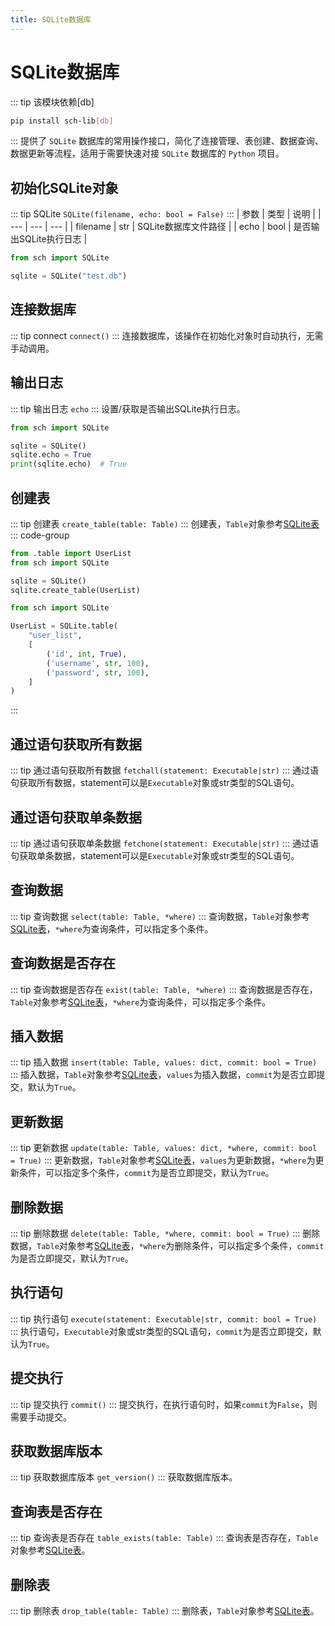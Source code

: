 ```yaml
---
title: SQLite数据库
---
```

# SQLite数据库
::: tip 该模块依赖[db]
```bash
pip install sch-lib[db]
```
:::
提供了 `SQLite` 数据库的常用操作接口，简化了连接管理、表创建、数据查询、数据更新等流程，适用于需要快速对接 `SQLite` 数据库的 `Python` 项目。
## 初始化SQLite对象
::: tip SQLite
`SQLite(filename, echo: bool = False)`
:::
| 参数 | 类型 | 说明 |
| --- | --- | --- |
| filename | str | SQLite数据库文件路径 |
| echo | bool | 是否输出SQLite执行日志 |

```python
from sch import SQLite

sqlite = SQLite("test.db")
```
## 连接数据库
::: tip connect
`connect()`
:::
连接数据库，该操作在初始化对象时自动执行，无需手动调用。
## 输出日志
::: tip 输出日志
`echo`
:::
设置/获取是否输出SQLite执行日志。
```python
from sch import SQLite

sqlite = SQLite()
sqlite.echo = True
print(sqlite.echo)  # True
```
## 创建表
::: tip 创建表
`create_table(table: Table)`
:::
创建表，`Table`对象参考[SQLite表](table)
::: code-group
```python [main.py]
from .table import UserList
from sch import SQLite

sqlite = SQLite()
sqlite.create_table(UserList)
```
```python [table.py]
from sch import SQLite

UserList = SQLite.table(
    "user_list",
    [
        ('id', int, True),
        ('username', str, 100),
        ('password', str, 100),
    ]
)
```
:::
## 通过语句获取所有数据
::: tip 通过语句获取所有数据
`fetchall(statement: Executable|str)`
:::
通过语句获取所有数据，statement可以是`Executable`对象或str类型的SQL语句。
## 通过语句获取单条数据
::: tip 通过语句获取单条数据
`fetchone(statement: Executable|str)`
:::
通过语句获取单条数据，statement可以是`Executable`对象或str类型的SQL语句。
## 查询数据
::: tip 查询数据
`select(table: Table, *where)`
:::
查询数据，`Table`对象参考[SQLite表](table)，`*where`为查询条件，可以指定多个条件。
## 查询数据是否存在
::: tip 查询数据是否存在
`exist(table: Table, *where)`
:::
查询数据是否存在，`Table`对象参考[SQLite表](table)，`*where`为查询条件，可以指定多个条件。
## 插入数据
::: tip 插入数据
`insert(table: Table, values: dict, commit: bool = True)`
:::
插入数据，`Table`对象参考[SQLite表](table)，`values`为插入数据，`commit`为是否立即提交，默认为`True`。
## 更新数据
::: tip 更新数据
`update(table: Table, values: dict, *where, commit: bool = True)`
:::
更新数据，`Table`对象参考[SQLite表](table)，`values`为更新数据，`*where`为更新条件，可以指定多个条件，`commit`为是否立即提交，默认为`True`。
## 删除数据
::: tip 删除数据
`delete(table: Table, *where, commit: bool = True)`
:::
删除数据，`Table`对象参考[SQLite表](table)，`*where`为删除条件，可以指定多个条件，`commit`为是否立即提交，默认为`True`。
## 执行语句
::: tip 执行语句
`execute(statement: Executable|str, commit: bool = True)`
:::
执行语句，`Executable`对象或str类型的SQL语句，`commit`为是否立即提交，默认为`True`。
## 提交执行
::: tip 提交执行
`commit()`
:::
提交执行，在执行语句时，如果`commit`为`False`，则需要手动提交。
## 获取数据库版本
::: tip 获取数据库版本
`get_version()`
:::
获取数据库版本。
## 查询表是否存在
::: tip 查询表是否存在
`table_exists(table: Table)`
:::
查询表是否存在，`Table`对象参考[SQLite表](table)。
## 删除表
::: tip 删除表
`drop_table(table: Table)`
:::
删除表，`Table`对象参考[SQLite表](table)。